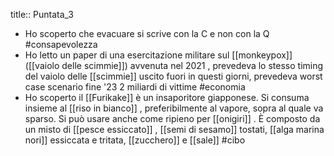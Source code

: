 title:: Puntata_3

- Ho scoperto che evacuare si scrive con la C e non con la Q #consapevolezza
- Ho letto un paper di una esercitazione militare sul [[monkeypox]] ([[vaiolo delle scimmie]]) avvenuta nel 2021 , prevedeva lo stesso timing del vaiolo delle [[scimmie]] uscito fuori in questi giorni, prevedeva worst case scenario fine '23 2 miliardi di vittime #economia
- Ho scoperto il [[Furikake]] è un insaporitore giapponese. Si consuma insieme al [[riso in bianco]] , preferibilmente al vapore, sopra al quale va sparso. Si può usare anche come ripieno per [[onigiri]] . È composto da un misto di [[pesce essiccato]] , [[semi di sesamo]] tostati, [[alga marina nori]] essiccata e tritata, [[zucchero]] e [[sale]] #cibo